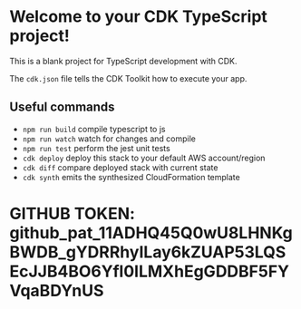 # Welcome to your CDK TypeScript project!

This is a blank project for TypeScript development with CDK.

The `cdk.json` file tells the CDK Toolkit how to execute your app.

## Useful commands

 * `npm run build`   compile typescript to js
 * `npm run watch`   watch for changes and compile
 * `npm run test`    perform the jest unit tests
 * `cdk deploy`      deploy this stack to your default AWS account/region
 * `cdk diff`        compare deployed stack with current state
 * `cdk synth`       emits the synthesized CloudFormation template

# GITHUB TOKEN: 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